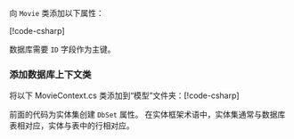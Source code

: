 向 `Movie` 类添加以下属性：

[!code-csharp[](../../tutorials/razor-pages/razor-pages-start/sample/RazorPagesMovie/Models/MovieNoEF.cs?name=snippet_MovieNoEF)]

数据库需要 `ID` 字段作为主键。

<a name="dc"></a>
### <a name="add-a-database-context-class"></a>添加数据库上下文类

将以下 MovieContext.cs 类添加到“模型”文件夹：[!code-csharp[](../../tutorials/razor-pages/razor-pages-start/snapshot_sample/RazorPagesMovie/Models/MovieContext.cs)]

前面的代码为实体集创建 `DbSet` 属性。 在实体框架术语中，实体集通常与数据库表相对应，实体与表中的行相对应。
